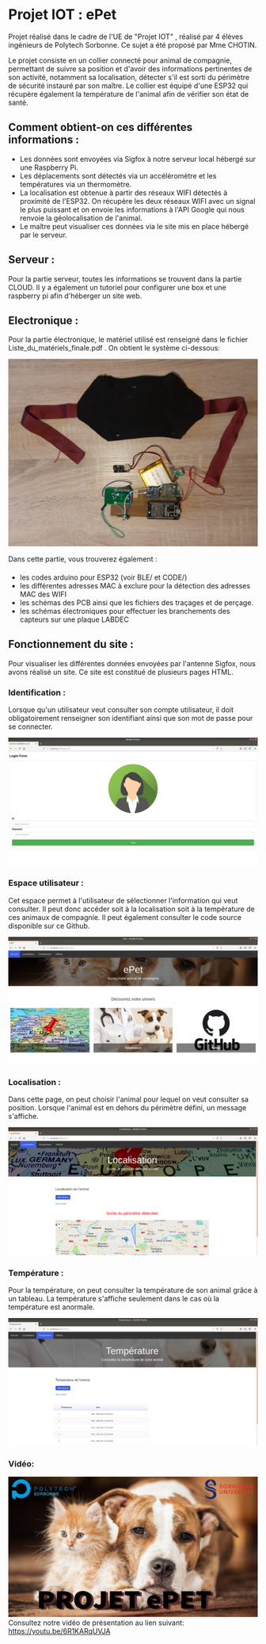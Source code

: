 # Projet IOT : ePet

Projet réalisé dans le cadre de l'UE de "Projet IOT" , réalisé par 4 élèves ingénieurs de Polytech Sorbonne. Ce sujet a été proposé par Mme CHOTIN.

Le projet consiste en un collier connecté pour animal de compagnie, permettant de suivre sa position et d'avoir des informations pertinentes de son activité, notamment sa localisation, détecter s'il est sorti du périmètre de sécurité instauré par son maître. Le collier est équipé d'une ESP32 qui récupère également la température de l'animal afin de vérifier son état de santé.

## Comment obtient-on ces différentes informations :
 - Les données sont envoyées via Sigfox à notre serveur local hébergé sur une Raspberry Pi.  
 - Les déplacements sont détectés via un accéléromètre et les températures via un thermomètre.
 - La localisation est obtenue à partir des réseaux WIFI détectés à proximité de l'ESP32. On récupère les deux réseaux WIFI avec un signal le plus puissant et on envoie les informations à l'API Google qui nous renvoie la géolocalisation de l'animal.
 - Le maître peut visualiser ces données via le site mis en place hébergé par le serveur.

## Serveur :

Pour la partie serveur, toutes les informations se trouvent dans la partie CLOUD. Il y a également un tutoriel pour configurer une box et une raspberry pi afin d'héberger un site web.

## Electronique :

Pour la partie électronique, le matériel utilisé est renseigné dans le fichier Liste_du_matériels_finale.pdf . On obtient le système ci-dessous:

![Electronique](VISUELS/PCB_avec_support.jpg)    

Dans cette partie, vous trouverez également :
####
 * les codes arduino pour ESP32 (voir BLE/ et CODE/)
 * les différentes adresses MAC à exclure pour la détection des adresses MAC des WIFI
 * les schémas des PCB ainsi que les fichiers des traçages et de perçage.
 * les schémas électroniques pour effectuer les branchements des capteurs sur une plaque LABDEC  

## Fonctionnement du site :

Pour visualiser les différentes données envoyées par l'antenne Sigfox, nous avons réalisé un site. Ce site est constitué de plusieurs pages HTML.

### Identification :

Lorsque qu'un utilisateur veut consulter son compte utilisateur, il doit obligatoirement renseigner son identifiant ainsi que son mot de passe pour se connecter.

![Site Identification](VISUELS/Page_accueil_site.png)

### Espace utilisateur :

Cet espace permet à l'utilisateur de sélectionner l'information qui veut consulter. Il peut donc accéder soit à la localisation soit à la température de ces animaux de compagnie. Il peut également consulter le code source disponible sur ce Github.

![Site Espace Utilisateur](VISUELS/Page_user_site.png)

### Localisation :

Dans cette page, on peut choisir l'animal pour lequel on veut consulter sa position. Lorsque l'animal est en dehors du périmètre défini, un message s'affiche.

![Site Localisation](VISUELS/Localisation_site.png)

### Température :  

Pour la température, on peut consulter la température de son animal grâce à un tableau. La température s'affiche seulement dans le cas où la température est anormale.

![Site Température](VISUELS/Temperature_site.png)

### Vidéo:
![Vidéo présentation](VISUELS/video_couverture.png)
Consultez notre vidéo de présentation au lien suivant: https://youtu.be/6R1KARqUVJA 

